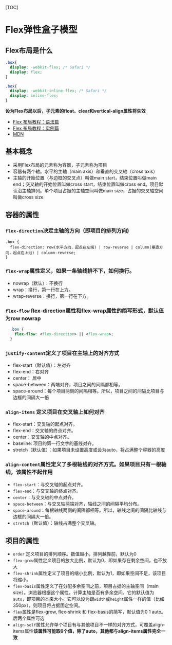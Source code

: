 [TOC]
# Flex弹性盒子模型

## Flex布局是什么

```CSS
.box{
  display: -webkit-flex; /* Safari */
  display: flex;
}

.box{
  display: -webkit-inline-flex; /* Safari */
  display: inline-flex;
}
```

**设为Flex布局以后，子元素的float、clear和vertical-align属性将失效**

- [Flex 布局教程：语法篇](http://www.ruanyifeng.com/blog/2015/07/flex-grammar.html?utm_source=tuicool)
- [Flex 布局教程：实例篇](http://www.ruanyifeng.com/blog/2015/07/flex-examples.html)
- [MDN](https://developer.mozilla.org/zh-CN/docs/Web/CSS/CSS_Flexible_Box_Layout/Using_CSS_flexible_boxes)

## 基本概念

- 采用Flex布局的元素称为容器，子元素称为项目
- 容器有两个轴。水平的主轴（main axis）和垂直的交叉轴（cross axis）
- 主轴的开始位置（与边框的交叉点）叫做main start，结束位置叫做main end；交叉轴的开始位置叫做cross start，结束位置叫做cross end。项目默认沿主轴排列。单个项目占据的主轴空间叫做main size，占据的交叉轴空间叫做cross size

## 容器的属性
### `flex-direction`决定主轴的方向（即项目的排列方向)
```
.box {
  flex-direction: row(水平方向，起点在左端) | row-reverse | column(垂直方向，起点在上沿) | column-reverse;
}
```
### `flex-wrap`属性定义，如果一条轴线排不下，如何换行。
- nowrap（默认）：不换行
- wrap：换行，第一行在上方。
- wrap-reverse：换行，第一行在下方。

### `flex-flow` flex-direction属性和flex-wrap属性的简写形式，默认值为row nowrap

```css
  .box {
  	flex-flow: <flex-direction> || <flex-wrap>;
  }
```
### `justify-content`定义了项目在主轴上的对齐方式

- flex-start（默认值）：左对齐
- flex-end：右对齐
- center： 居中
- space-between：两端对齐，项目之间的间隔都相等。
- space-around：每个项目两侧的间隔相等。所以，项目之间的间隔比项目与边框的间隔大一倍

### `align-items` 定义项目在交叉轴上如何对齐

- flex-start：交叉轴的起点对齐。
- flex-end：交叉轴的终点对齐。
- center：交叉轴的中点对齐。
- baseline: 项目的第一行文字的基线对齐。
- stretch（默认值）：如果项目未设置高度或设为auto，将占满整个容器的高度

### `align-content`属性定义了多根轴线的对齐方式。如果项目只有一根轴线，该属性不起作用
- `flex-start`：与交叉轴的起点对齐。
- `flex-end`：与交叉轴的终点对齐。
- `center`：与交叉轴的中点对齐。
- `space-between`：与交叉轴两端对齐，轴线之间的间隔平均分布。
- `space-around`：每根轴线两侧的间隔都相等。所以，轴线之间的间隔比轴线与边框的间隔大一倍。
- `stretch`（默认值）：轴线占满整个交叉轴。

## 项目的属性
- `order` 定义项目的排列顺序。数值越小，排列越靠前，默认为0
- `flex-grow`属性定义项目的放大比例，默认为0，即如果存在剩余空间，也不放大
- `flex-shrink`属性定义了项目的缩小比例，默认为1，即如果空间不足，该项目将缩小。
- `flex-basis`属性定义了在分配多余空间之前，项目占据的主轴空间（main size）。浏览器根据这个属性，计算主轴是否有多余空间。它的默认值为`auto`，即项目的本来大小。它可以设为跟`width`或`height`属性一样的值（比如350px），则项目将占据固定空间。
- `flex`属性是flex-grow, flex-shrink 和 flex-basis的简写，默认值为0 1 auto。后两个属性可选
- `align-self`属性允许单个项目有与其他项目不一样的对齐方式，可覆盖align-items属性**该属性可能取6个值，除了auto，其他都与align-items属性完全一致**
